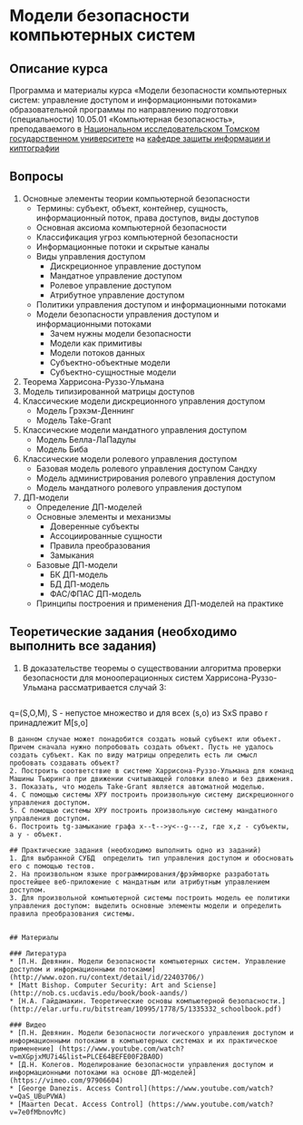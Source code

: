 # Модели безопасности компьютерных систем

## Описание курса

Программа и материалы курса «Модели безопасности компьютерных систем: управление доступом и информационными потоками»
образовательной программы по направлению подготовки (специальности)
10.05.01 «Компьютерная безопасность», преподаваемого в [Национальном исследовательском Томском государственном университете](http://www.tsu.ru) на [кафедре защиты информации и киптографии](http://isc.tsu.ru)

## Вопросы

1. Основные элементы теории компьютерной безопасности
    * Термины: субъект, объект, контейнер, сущность, информационный поток, права доступов, виды доступов
    * Основная аксиома компьютерной безопасности
    * Классификация угроз компьютерной безопасности
    * Информационные потоки и скрытые каналы
    * Виды управления доступом
        * Дискреционное управление доступом
        * Мандатное управление доступом
        * Ролевое управление доступом
        * Атрибутное управление доступом
    * Политики управления доступом и информационными потоками
    * Модели безопасности управления доступом и информационными потоками
        * Зачем нужны модели безопасности
        * Модели как примитивы
        * Модели потоков данных
        * Субъектно-объектные модели
        * Субъектно-сущностные модели
2. Теорема Харрисона-Руззо-Ульмана
3. Модель типизированной матрицы доступов 
4. Классические модели дискреционного управления доступом
    * Модель Грэхэм-Деннинг
    * Модель Take-Grant
5. Классические модели мандатного управления доступом
    * Модель Белла-ЛаПадулы
    * Модель Биба
6. Классические модели ролевого управления доступом
    * Базовая модель ролевого управления доступом Сандху
    * Модель администрирования ролевого управления доступом
    * Модель мандатного ролевого управления доступом
7. ДП-модели
    * Определение ДП-моделей
    * Основные элементы и механизмы
      *   Доверенные субъекты
      *   Ассоциированные сущности
      *   Правила преобразования
      *   Замыкания
    * Базовые ДП-модели
      * БК ДП-модель
      * БД ДП-модель
      * ФАС/ФПАС ДП-модель
    * Принципы построения и применения ДП-моделей на практике
   
## Теоретические задания (необходимо выполнить все задания)
1. В доказательстве теоремы о существовании алгоритма проверки безопасности для монооперационных систем Харрисона-Руззо-Ульмана рассматривается случай 3:

   ```
q=(S,O,M), S - непустое множество и для всех (s,o) из SxS право r принадлежит M[s,o]
   ```
В данном случае может понадобится создать новый субъект или объект. Причем сначала нужно попробовать создать объект. Пусть не удалось создать субъект. Как по виду матрицы определить есть ли смысл пробовать создавать объект?
2. Построить соответствие в системе Харрисона-Руззо-Ульмана для команд Машины Тьюринга при движении считывающей головки влево и без движения.
3. Показать, что модель Take-Grant является автоматной моделью.
4. С помощью системы ХРУ построить произвольную систему дискреционного управления доступом.
5. С помощью системы ХРУ построить произвольную систему мандатного управления доступом.
6. Построить tg-замыкание графа x--t-->y<--g---z, где x,z - субъекты, а y - объект.

## Практические задания (необходимо выполнить одно из заданий)
1. Для выбранной СУБД  определить тип управления доступом и обосновать его с помощью тестов.
2. На произвольном языке программирования/фрэймворке разработать простейшее веб-приложение с мандатным или атрибутным управлением доступом.
3. Для произвольной компьютерной системы построить модель ее политики управления доступом: выделить основные элементы модели и определить правила преобразования системы.
 

## Материалы

### Литература
* [П.Н. Девянин. Модели безопасности компьютерных систем. Управление доступом и информационными потоками](http://www.ozon.ru/context/detail/id/22403706/)
* [Matt Bishop. Computer Security: Art and Sciense](http://nob.cs.ucdavis.edu/book/book-aands/)
* [Н.А. Гайдамакин. Теоретические основы компьютерной безопасности.](http://elar.urfu.ru/bitstream/10995/1778/5/1335332_schoolbook.pdf)

### Видео
* [П.Н. Девянин. Модели безопасности логического управления доступом и информационными потоками в компьютерных системах и их практическое применение] (https://www.youtube.com/watch?v=mXGpjxMU7i4&list=PLCE64BEFE00F2BA0D)
* [Д.Н. Колегов. Моделирование безопасности управления доступом и информационными потоками на основе ДП-моделей](https://vimeo.com/97906604)
* [George Danezis. Access Control](https://www.youtube.com/watch?v=QaS_UBuPVWA)
* [Maarten Decat. Access Control] (https://www.youtube.com/watch?v=7e0fMbnovMc)
